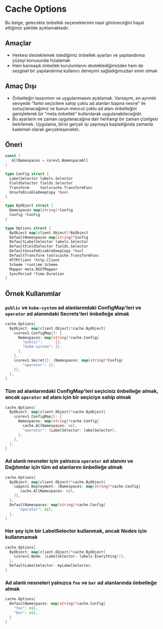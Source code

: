 Cache Options
===================

Bu belge, gelecekte önbellek seçeneklerinin nasıl görüneceğini hayal ettiğimiz şekilde açıklamaktadır.

## Amaçlar

* Herkesi desteklemek istediğimiz önbellek ayarları ve yapılandırma yüzeyi konusunda hizalamak
* Hem karmaşık önbellek kurulumlarını desteklediğimizden hem de sezgisel bir yapılandırma kullanıcı deneyimi sağladığımızdan emin olmak

## Amaç Dışı

* Önbelleğin tasarımını ve uygulanmasını açıklamak.
  Varsayım, en ayrıntılı seviyede "farklı seçicilere sahip çoklu ad alanları başına nesne" ile sonuçlanacağımız ve bunun mevcut çoklu ad alanı önbelleğini genişleterek bir "meta önbellek" kullanılarak uygulanabileceğidir.
* Bu ayarların ne zaman uygulanacağına dair herhangi bir zaman çizelgesi belirlemek.
  Uygulama, birisi gerçek işi yapmaya başladığında zamanla kademeli olarak gerçekleşecektir.

## Öneri

```go
const (
   AllNamespaces = corev1.NamespaceAll
)

type Config struct {
  LabelSelector labels.Selector
  FieldSelector fields.Selector
  Transform     toolscache.TransformFunc
  UnsafeDisableDeepCopy *bool
}

type ByObject struct {
  Namespaces map[string]*Config
  Config *Config
}

type Options struct {
  ByObject map[client.Object]*ByObject
  DefaultNamespaces map[string]*Config
  DefaultLabelSelector labels.Selector
  DefaultFieldSelector fields.Selector
  DefaultUnsafeDisableDeepCopy *bool
  DefaultTransform toolscache.TransformFunc
  HTTPClient *http.Client
  Scheme *runtime.Scheme
  Mapper meta.RESTMapper
  SyncPeriod *time.Duration
}
```

## Örnek Kullanımlar

### `public` ve `kube-system` ad alanlarındaki ConfigMap'leri ve `operator` ad alanındaki Secrets'leri önbelleğe almak

```go
cache.Options{
  ByObject: map[client.Object]*cache.ByObject{
    &corev1.ConfigMap{}: {
      Namespaces: map[string]*cache.Config{
        "public":      {},
        "kube-system": {},
      },
    },
    &corev1.Secret{}: {Namespaces: map[string]*Config{
        "operator": {},
    }},
  },
}
```

### Tüm ad alanlarındaki ConfigMap'leri seçicisiz önbelleğe almak, ancak `operator` ad alanı için bir seçiciye sahip olmak

```go
cache.Options{
  ByObject: map[client.Object]*cache.ByObject{
    &corev1.ConfigMap{}: {
      Namespaces: map[string]*cache.Config{
        cache.AllNamespaces: nil,
        "operator": {LabelSelector: labelSelector},
      },
    },
  },
}
```

### Ad alanlı nesneler için yalnızca `operator` ad alanını ve Dağıtımlar için tüm ad alanlarını önbelleğe almak

```go
cache.Options{
  ByObject: map[client.Object]*cache.ByObject{
    &appsv1.Deployment: {Namespaces: map[string]*cache.Config{
       cache.AllNamespaces: nil,
    }},
  },
  DefaultNamespaces: map[string]*cache.Config{
      "operator": nil,
  },
}
```

### Her şey için bir LabelSelector kullanmak, ancak Nodes için kullanmamak

```go
cache.Options{
  ByObject: map[client.Object]*cache.ByObject{
    &corev1.Node: {LabelSelector: labels.Everything()},
  },
  DefaultLabelSelector: myLabelSelector,
}
```

### Ad alanlı nesneleri yalnızca `foo` ve `bar` ad alanlarında önbelleğe almak

```go
cache.Options{
  DefaultNamespaces: map[string]*cache.Config{
    "foo": nil,
    "bar": nil,
  }
}
```
